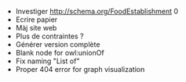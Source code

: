 * Investiger <http://schema.org/FoodEstablishment>	0
* Ecrire papier
* Màj site web
* Plus de contraintes ?
* Générer version complète
* Blank node for owl:unionOf
* Fix naming "List of"
* Proper 404 error for graph visualization
